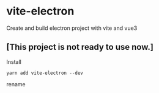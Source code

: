 # vite-electron

Create and build electron project with vite and vue3

## [This project is not ready to use now.]

Install

`yarn add vite-electron --dev`

rename
